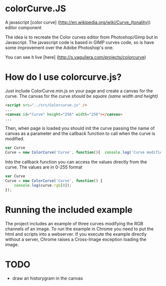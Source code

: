 colorCurve.JS
==========

A javascript [color curve] (http://en.wikipedia.org/wiki/Curve_(tonality)) editor component 

The idea is to recreate the Color curves editor from Photoshop/Gimp but in Javascript.
The javascript code is based in GIMP curves code, so is have some improvement over the Adobe Photoshop's one.

You can see it live [here] (http://s.vaguilera.com/projects/colorcurve)

# How do I use colorcurve.js? #
Just include ColorCurve.min.js on your page and create a canvas for the curve.
The canvas for the curve *should be square (same width and height)*

```html
<script src="../src/Colorcurve.js" />
...
<canvas id="Curve" height="256" width="256"></canvas>   
...
```

Then, when page is loaded you should init the curve passing the name of canvas as a parameter
and the callback function to call when the curve is modified.

```javascript
var Curve
Curve = new ColorCurve('Curve', function(){  console.log('Curve modified');  });
```

Into the callback function you can access the values directly from the curve.
The values are in 0-255 format

```javascript
var Curve
Curve = new ColorCurve('Curve', function() { 
	console.log(curve.rgb[0]);
});
```

# Running the included example #
The project includes an example of three curves modifying the RGB channels of an image.
To run the example in Chrome you need to put the html and scripts into a webserver.
If you execute the example directly without a server, Chrome raises a Cross-Image exception loading the image.

# TODO #

- draw an historygram in the canvas
